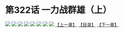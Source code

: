 # 第322话 一力战群雄（上）
![](https://mhpic.xiaomingtaiji.net/comic/D/斗破苍穹拆分版/322话/1.jpg-zymk.middle.webp)
![](https://mhpic.xiaomingtaiji.net/comic/D/斗破苍穹拆分版/322话/2.jpg-zymk.middle.webp)
![](https://mhpic.xiaomingtaiji.net/comic/D/斗破苍穹拆分版/322话/3.jpg-zymk.middle.webp)
![](https://mhpic.xiaomingtaiji.net/comic/D/斗破苍穹拆分版/322话/4.jpg-zymk.middle.webp)
![](https://mhpic.xiaomingtaiji.net/comic/D/斗破苍穹拆分版/322话/5.jpg-zymk.middle.webp)
![](https://mhpic.xiaomingtaiji.net/comic/D/斗破苍穹拆分版/322话/6.jpg-zymk.middle.webp)
![](https://mhpic.xiaomingtaiji.net/comic/D/斗破苍穹拆分版/322话/7.jpg-zymk.middle.webp)
![](https://mhpic.xiaomingtaiji.net/comic/D/斗破苍穹拆分版/322话/8.jpg-zymk.middle.webp)
[【上一章】](./321.md)
[【目录】](./README.md)
[【下一章】](./323.md)
